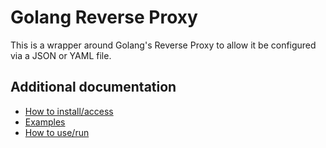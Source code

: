 # Golang Reverse Proxy

This is a wrapper around Golang's Reverse Proxy to allow it be configured via a JSON or YAML file.

## Additional documentation

- [How to install/access](./docs/install.md)
- [Examples](./docs/examples.md)
- [How to use/run](./docs/running.md)